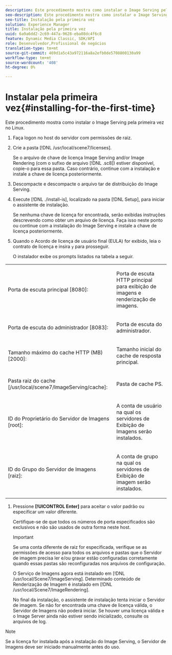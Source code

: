 ```yaml
---
description: Este procedimento mostra como instalar o Image Serving pela primeira vez no Linux.
seo-description: Este procedimento mostra como instalar o Image Serving pela primeira vez no Linux.
seo-title: Instalação pela primeira vez
solution: Experience Manager
title: Instalação pela primeira vez
uuid: 6a9a6dd2-2c69-447a-9628-eba08dc4f6c8
feature: Dynamic Media Classic, SDK/API
role: Desenvolvedor,Profissional de negócios
translation-type: tm+mt
source-git-commit: 469d1a5c43a972116a8a2efb0de5708800130a99
workflow-type: tm+mt
source-wordcount: '408'
ht-degree: 0%

---
```



# Instalar pela primeira vez{#installing-for-the-first-time}

Este procedimento mostra como instalar o Image Serving pela primeira vez no Linux.

1. Faça logon no host do servidor com permissões de raiz.
1. Crie a pasta [!DNL /usr/local/scene7/licenses].

   Se o arquivo de chave de licença Image Serving and/or Image Rendering (com o sufixo de arquivo [!DNL .sc8]) estiver disponível, copie-o para essa pasta. Caso contrário, continue com a instalação e instale a chave de licença posteriormente.
1. Descompacte e descompacte o arquivo tar de distribuição do Image Serving.
1. Execute [!DNL ./install-is], localizado na pasta [!DNL Setup], para iniciar o assistente de instalação.

   Se nenhuma chave de licença for encontrada, serão exibidas instruções descrevendo como obter um arquivo de licença. Faça isso neste ponto ou continue com a instalação do Image Serving e instale a chave de licença posteriormente.
1. Quando o Acordo de licença de usuário final (EULA) for exibido, leia o contrato de licença e insira `y` para prosseguir.

   O instalador exibe os prompts listados na tabela a seguir.

<table id="table_0E7B673CAD8E4C5EB72F8283A0DDEFC8"> 
 <tbody> 
  <tr> 
   <td colname="col1"> <p><span class="codeph"> Porta de escuta principal [8080]:</span> </p> </td> 
   <td colname="col2"> <p>Porta de escuta HTTP principal para exibição de imagens e renderização de imagens. </p> </td> 
  </tr> 
  <tr> 
   <td colname="col1"> <p><span class="codeph"> Porta de escuta do administrador [8083]:</span> </p> </td> 
   <td colname="col2"> <p>Porta de escuta do administrador. </p> </td> 
  </tr> 
  <tr> 
   <td colname="col1"> <p><span class="codeph"> Tamanho máximo do cache HTTP (MB) [2000]:</span> </p> </td> 
   <td colname="col2"> <p>Tamanho inicial do cache de resposta principal. </p> </td> 
  </tr> 
  <tr> 
   <td colname="col1"> <p><span class="codeph"> Pasta raiz do cache [/usr/local/scene7/ImageServing/cache]:</span> </p> </td> 
   <td colname="col2"> <p>Pasta de cache PS. </p> </td> 
  </tr> 
  <tr> 
   <td colname="col1"> <p><span class="codeph"> ID do Proprietário do Servidor de Imagens [root]:</span> </p> </td> 
   <td colname="col2"> <p>A conta de usuário na qual os servidores de Exibição de Imagens serão instalados. </p> </td> 
  </tr> 
  <tr> 
   <td colname="col1"> <p><span class="codeph"> ID do Grupo do Servidor de Imagens [raiz]:</span> </p> </td> 
   <td colname="col2"> <p>A conta de grupo na qual os servidores de Exibição de imagem serão instalados. </p> </td> 
  </tr> 
 </tbody> 
</table>

1. Pressione **[!UICONTROL Enter]** para aceitar o valor padrão ou especificar um valor diferente.

   Certifique-se de que todos os números de porta especificados são exclusivos e não são usados de outra forma neste host.

   >[!IMPORTANT]
   >
   >Se uma conta diferente de raiz for especificada, verifique se as permissões de acesso para todos os arquivos e pastas que o Servidor de imagem precisa ler e/ou gravar estão configuradas corretamente quando essas pastas são reconfiguradas nos arquivos de configuração.
   >
   >O Serviço de Imagens agora está instalado em [!DNL /usr/local/Scene7/ImageServing]. Determinado conteúdo de Renderização de Imagem é instalado em [!DNL /usr/local/Scene7/ImageRendering].
   >
   >No final da instalação, o assistente de instalação tenta iniciar o Servidor de imagem. Se não for encontrada uma chave de licença válida, o Servidor de Imagens não poderá iniciar. Se houver uma licença válida e o Image Server ainda não estiver sendo inicializado, consulte os arquivos de log.

>[!NOTE]
>
>Se a licença for instalada após a instalação do Image Serving, o Servidor de Imagens deve ser iniciado manualmente antes do uso.
